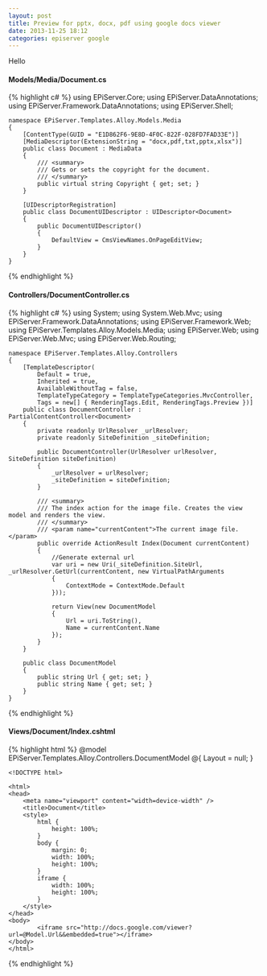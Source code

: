 ```yaml
---
layout: post
title: Preview for pptx, docx, pdf using google docs viewer
date: 2013-11-25 18:12
categories: episerver google
---
```

Hello

<h4>Models/Media/Document.cs</h4>
{% highlight c# %}
    using EPiServer.Core;
    using EPiServer.DataAnnotations;
    using EPiServer.Framework.DataAnnotations;
    using EPiServer.Shell;

    namespace EPiServer.Templates.Alloy.Models.Media
    {
        [ContentType(GUID = "E1D862F6-9E8D-4F0C-822F-028FD7FAD33E")]
        [MediaDescriptor(ExtensionString = "docx,pdf,txt,pptx,xlsx")]
        public class Document : MediaData 
        {
            /// <summary>
            /// Gets or sets the copyright for the document.
            /// </summary>
            public virtual string Copyright { get; set; }
        }

        [UIDescriptorRegistration]
        public class DocumentUIDescriptor : UIDescriptor<Document>
        {
            public DocumentUIDescriptor()
            {
                DefaultView = CmsViewNames.OnPageEditView;
            }
        }
    }
{% endhighlight %}

<h4>Controllers/DocumentController.cs</h4>
{% highlight c# %}
    using System;
    using System.Web.Mvc;
    using EPiServer.Framework.DataAnnotations;
    using EPiServer.Framework.Web;
    using EPiServer.Templates.Alloy.Models.Media;
    using EPiServer.Web;
    using EPiServer.Web.Mvc;
    using EPiServer.Web.Routing;

    namespace EPiServer.Templates.Alloy.Controllers
    {
        [TemplateDescriptor(
            Default = true,
            Inherited = true,
            AvailableWithoutTag = false,
            TemplateTypeCategory = TemplateTypeCategories.MvcController,
            Tags = new[] { RenderingTags.Edit, RenderingTags.Preview })]
        public class DocumentController : PartialContentController<Document>
        {
            private readonly UrlResolver _urlResolver;
            private readonly SiteDefinition _siteDefinition;

            public DocumentController(UrlResolver urlResolver, SiteDefinition siteDefinition)
            {
                _urlResolver = urlResolver;
                _siteDefinition = siteDefinition;
            }

            /// <summary>
            /// The index action for the image file. Creates the view model and renders the view.
            /// </summary>
            /// <param name="currentContent">The current image file.</param>
            public override ActionResult Index(Document currentContent)
            {  
                //Generate external url
                var uri = new Uri(_siteDefinition.SiteUrl, _urlResolver.GetUrl(currentContent, new VirtualPathArguments
                {
                    ContextMode = ContextMode.Default
                }));
                
                return View(new DocumentModel
                {
                    Url = uri.ToString(),
                    Name = currentContent.Name
                });
            }
        }

        public class DocumentModel
        {
            public string Url { get; set; }
            public string Name { get; set; }
        }
    }
{% endhighlight %}

<h4>Views/Document/Index.cshtml</h4>
{% highlight html %}
    @model EPiServer.Templates.Alloy.Controllers.DocumentModel
    @{
        Layout = null;
    }

    <!DOCTYPE html>

    <html>
    <head>
        <meta name="viewport" content="width=device-width" />
        <title>Document</title>
        <style>
            html {
                height: 100%;
            }
            body {
                margin: 0;
                width: 100%;
                height: 100%;
            }
            iframe {
                width: 100%;
                height: 100%;
            }
        </style>
    </head>
    <body>
            <iframe src="http://docs.google.com/viewer?url=@Model.Url&&embedded=true"></iframe>
    </body>
    </html>
{% endhighlight %}
